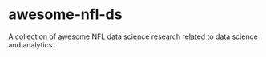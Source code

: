 # awesome-nfl-ds
A collection of awesome NFL data science research related to data science and analytics. 
